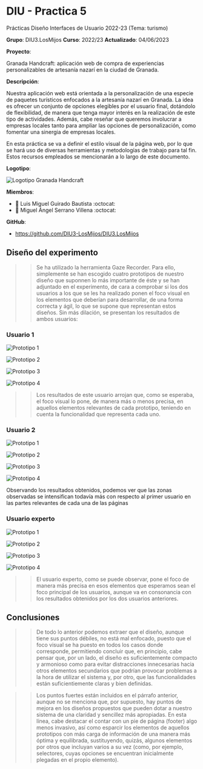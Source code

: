 # DIU - Practica 5
Prácticas Diseño Interfaces de Usuario 2022-23 (Tema: turismo)

**Grupo**: DIU3.LosMijos  **Curso**: 2022/23 
**Actualizado**: 04/06/2023

**Proyecto**: 

Granada Handcraft: aplicación web de compra de experiencias personalizables de artesanía nazarí en la ciudad de Granada.

**Descripción**: 

Nuestra aplicación web está orientada a la personalización de una especie de paquetes turísticos enfocados a la artesanía nazarí en Granada. La idea es ofrecer un conjunto de opciones elegibles por el usuario final, dotándolo de flexibilidad, de manera que tenga mayor interés en la realización de este tipo de actividades. Además, cabe reseñar que queremos involucrar a empresas locales tanto para ampliar las opciones de personalización, como fomentar una sinergia de empresas locales.

En esta práctica se va a definir el estilo visual de la página web, por lo que se hará uso de diversas herramientas y metodologías de trabajo para tal fin. Estos recursos empleados se mencionarán a lo largo de este documento.

**Logotipo**:

![Logotipo Granada Handcraft](logo.png)

**Miembros**:

 * :bust_in_silhouette:   Luis Miguel Guirado Bautista     :octocat:     
 * :bust_in_silhouette:   Miguel Ángel Serrano Villena     :octocat:

**GitHub**: 

  * https://github.com/DIU3-LosMijos/DIU3.LosMijos

## Diseño del experimento

>> Se ha utilizado la herramienta Gaze Recorder. Para ello, simplemente se han escogido cuatro prototipos de nuestro diseño que suponnen lo más importante de éste y se han adjuntado en el experimento, de cara a comprobar si los dos usuarios a los que se les ha realizado ponen el foco visual en los elementos que deberían para desarrollar, de una forma correcta y ágil, lo que se supone que representan estos diseños. Sin más dilación, se presentan los resultados de ambos usuarios:

### Usuario 1

![Prototipo 1](ResultadosExperimento_Usuario1/usuario1_p1.png)

![Prototipo 2](ResultadosExperimento_Usuario1/usuario1_p2.png)

![Prototipo 3](ResultadosExperimento_Usuario1/usuario1_p3.png)

![Prototipo 4](ResultadosExperimento_Usuario1/usuario1_p4.png)

>> Los resultados de este usuario arrojan que, como se esperaba, el foco visual lo pone, de manera más o menos precisa, en aquellos elementos relevantes de cada prototipo, teniendo en cuenta la funcionalidad que representa cada uno.

### Usuario 2

![Prototipo 1](ResultadosExperimento_Usuario2/usuario2_p1.png)

![Prototipo 2](ResultadosExperimento_Usuario2/usuario2_p2.png)

![Prototipo 3](ResultadosExperimento_Usuario2/usuario2_p3.png)

![Prototipo 4](ResultadosExperimento_Usuario2/usuario2_p4.png)

Observando los resultados obtenidos, podemos ver que las zonas observadas se intensifican todavía más con respecto al primer usuario en las partes relevantes de cada una de las páginas

### Usuario experto

![Prototipo 1](ResultadosExperimento_UsuarioExperto/usuarioExperto_p1.png)

![Prototipo 2](ResultadosExperimento_UsuarioExperto/usuarioExperto_p2.png)

![Prototipo 3](ResultadosExperimento_UsuarioExperto/usuarioExperto_p3.png)

![Prototipo 4](ResultadosExperimento_UsuarioExperto/usuarioExperto_p4.png)

>> El usuario experto, como se puede observar, pone el foco de manera más precisa en esos elementos que esperamos sean el foco principal de los usuarios, aunque va en consonancia con los resultados obtenidos por los dos usuarios anteriores.

## Conclusiones

>> De todo lo anterior podemos extraer que el diseño, aunque tiene sus puntos débiles, no está mal enfocado, puesto que el foco visual se ha puesto en todos los casos donde corresponde, permitiendo concluir que, en principio, cabe pensar que, por un lado, el diseño es suficientemente compacto y armonioso como para evitar distracciones innecesarias hacia otros elementos secundarios que podrían provocar problemas a la hora de utilizar el sistema y, por otro, que las funcionalidades están suficientiemente claras y bien definidas. 

>> Los puntos fuertes están incluidos en el párrafo anterior, aunque no se menciona que, por supuesto, hay puntos de mejora en los diseños propuestos que pueden dotar a nuestro sistema de una claridad y sencillez más apropiadas. En esta línea, cabe destacar el contar con un pie de página (footer) algo menos invasivo, así como esparcir los elementos de aquellos prototipos con más carga de información de una manera más óptima y equilibrada, sustituyendo, quizás, algunos elementos por otros que incluyan varios a su vez (como, por ejemplo, selectores, cuyas opciones se encuentran inicialmente plegadas en el propio elemento).
